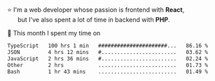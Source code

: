 ⭐ I'm a web developer whose passion is frontend with <b>React</b>,<br/>
&nbsp; &nbsp; &nbsp; but I've also spent a lot of time in backend with <b>PHP</b>.

📅 This month I spent my time on

<!--START_SECTION:waka-->

```txt
TypeScript   100 hrs 1 min   ######################...   86.16 %
JSON         4 hrs 12 mins   #........................   03.62 %
JavaScript   2 hrs 36 mins   #........................   02.24 %
Other        2 hrs           .........................   01.73 %
Bash         1 hr 43 mins    .........................   01.49 %
```

<!--END_SECTION:waka-->
